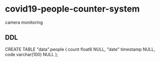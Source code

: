 # covid19-people-counter-system
camera monitoring

## DDL

CREATE TABLE "data".people (
	count float8 NULL,
	"date" timestamp NULL,
	code varchar(100) NULL
);

